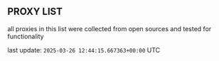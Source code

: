 ## PROXY LIST

all proxies in this list were collected from open sources and tested for functionality

last update: `2025-03-26 12:44:15.667363+00:00` UTC